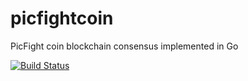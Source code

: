 # picfightcoin
PicFight coin blockchain consensus implemented in Go

[![Build Status](https://img.shields.io/travis/picfight/lineardown.svg)](https://travis-ci.org/picfight/picfightcoin)
